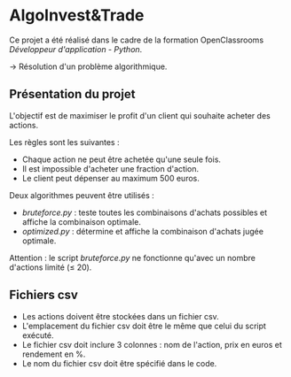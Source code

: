 # AlgoInvest&Trade

Ce projet a été réalisé dans le cadre de la formation OpenClassrooms *Développeur d'application - Python*.

→ Résolution d'un problème algorithmique.

## Présentation du projet

L'objectif est de maximiser le profit d'un client qui souhaite acheter des actions.

Les règles sont les suivantes :
- Chaque action ne peut être achetée qu'une seule fois.
- Il est impossible d'acheter une fraction d'action.
- Le client peut dépenser au maximum 500 euros.

Deux algorithmes peuvent être utilisés :
- *bruteforce.py* : teste toutes les combinaisons d'achats possibles et affiche la combinaison optimale.
- *optimized.py* : détermine et affiche la combinaison d'achats jugée optimale.

Attention : le script *bruteforce.py* ne fonctionne qu'avec un nombre d'actions limité (≤ 20).

## Fichiers csv
- Les actions doivent être stockées dans un fichier csv.
- L'emplacement du fichier csv doit être le même que celui du script exécuté.
- Le fichier csv doit inclure 3 colonnes : nom de l'action, prix en euros et rendement en %.
- Le nom du fichier csv doit être spécifié dans le code.
